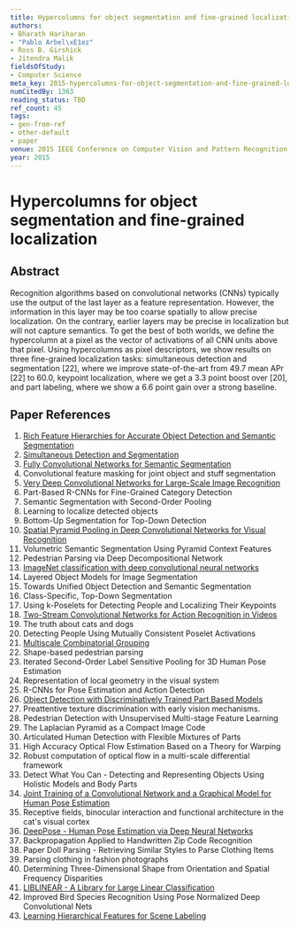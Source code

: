 ```yaml
---
title: Hypercolumns for object segmentation and fine-grained localization
authors:
- Bharath Hariharan
- "Pablo Arbel\xE1ez"
- Ross B. Girshick
- Jitendra Malik
fieldsOfStudy:
- Computer Science
meta_key: 2015-hypercolumns-for-object-segmentation-and-fine-grained-localization
numCitedBy: 1363
reading_status: TBD
ref_count: 45
tags:
- gen-from-ref
- other-default
- paper
venue: 2015 IEEE Conference on Computer Vision and Pattern Recognition (CVPR)
year: 2015
---
```


# Hypercolumns for object segmentation and fine-grained localization

## Abstract

Recognition algorithms based on convolutional networks (CNNs) typically use the output of the last layer as a feature representation. However, the information in this layer may be too coarse spatially to allow precise localization. On the contrary, earlier layers may be precise in localization but will not capture semantics. To get the best of both worlds, we define the hypercolumn at a pixel as the vector of activations of all CNN units above that pixel. Using hypercolumns as pixel descriptors, we show results on three fine-grained localization tasks: simultaneous detection and segmentation [22], where we improve state-of-the-art from 49.7 mean APr [22] to 60.0, keypoint localization, where we get a 3.3 point boost over [20], and part labeling, where we show a 6.6 point gain over a strong baseline.

## Paper References

1. [Rich Feature Hierarchies for Accurate Object Detection and Semantic Segmentation](2014-rich-feature-hierarchies-for-accurate-object-detection-and-semantic-segmentation)
2. [Simultaneous Detection and Segmentation](2014-simultaneous-detection-and-segmentation)
3. [Fully Convolutional Networks for Semantic Segmentation](2017-fully-convolutional-networks-for-semantic-segmentation)
4. Convolutional feature masking for joint object and stuff segmentation
5. [Very Deep Convolutional Networks for Large-Scale Image Recognition](2015-very-deep-convolutional-networks-for-large-scale-image-recognition)
6. Part-Based R-CNNs for Fine-Grained Category Detection
7. Semantic Segmentation with Second-Order Pooling
8. Learning to localize detected objects
9. Bottom-Up Segmentation for Top-Down Detection
10. [Spatial Pyramid Pooling in Deep Convolutional Networks for Visual Recognition](2015-spatial-pyramid-pooling-in-deep-convolutional-networks-for-visual-recognition)
11. Volumetric Semantic Segmentation Using Pyramid Context Features
12. Pedestrian Parsing via Deep Decompositional Network
13. [ImageNet classification with deep convolutional neural networks](2012-alexnet.md)
14. Layered Object Models for Image Segmentation
15. Towards Unified Object Detection and Semantic Segmentation
16. Class-Specific, Top-Down Segmentation
17. Using k-Poselets for Detecting People and Localizing Their Keypoints
18. [Two-Stream Convolutional Networks for Action Recognition in Videos](2014-two-stream-convolutional-networks-for-action-recognition-in-videos)
19. The truth about cats and dogs
20. Detecting People Using Mutually Consistent Poselet Activations
21. [Multiscale Combinatorial Grouping](2014-multiscale-combinatorial-grouping)
22. Shape-based pedestrian parsing
23. Iterated Second-Order Label Sensitive Pooling for 3D Human Pose Estimation
24. Representation of local geometry in the visual system
25. R-CNNs for Pose Estimation and Action Detection
26. [Object Detection with Discriminatively Trained Part Based Models](2009-object-detection-with-discriminatively-trained-part-based-models)
27. Preattentive texture discrimination with early vision mechanisms.
28. Pedestrian Detection with Unsupervised Multi-stage Feature Learning
29. The Laplacian Pyramid as a Compact Image Code
30. Articulated Human Detection with Flexible Mixtures of Parts
31. High Accuracy Optical Flow Estimation Based on a Theory for Warping
32. Robust computation of optical flow in a multi-scale differential framework
33. Detect What You Can - Detecting and Representing Objects Using Holistic Models and Body Parts
34. [Joint Training of a Convolutional Network and a Graphical Model for Human Pose Estimation](2014-joint-training-of-a-convolutional-network-and-a-graphical-model-for-human-pose-estimation)
35. Receptive fields, binocular interaction and functional architecture in the cat's visual cortex
36. [DeepPose - Human Pose Estimation via Deep Neural Networks](2014-deeppose-human-pose-estimation-via-deep-neural-networks)
37. Backpropagation Applied to Handwritten Zip Code Recognition
38. Paper Doll Parsing - Retrieving Similar Styles to Parse Clothing Items
39. Parsing clothing in fashion photographs
40. Determining Three-Dimensional Shape from Orientation and Spatial Frequency Disparities
41. [LIBLINEAR - A Library for Large Linear Classification](2008-liblinear-a-library-for-large-linear-classification)
42. Improved Bird Species Recognition Using Pose Normalized Deep Convolutional Nets
43. [Learning Hierarchical Features for Scene Labeling](2013-learning-hierarchical-features-for-scene-labeling)
